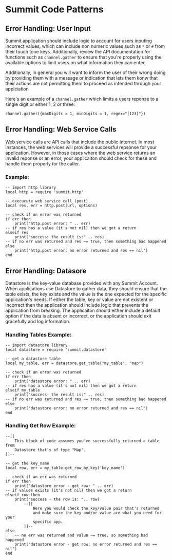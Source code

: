 # Summit Code Patterns

## Error Handling: User Input
Summit application should include logic to account for users inputing incorrect values, which can include non numeric values such as `*` or `#` from their touch tone keys. Additionally, review the API documentation for functions such as `channel.gather` to ensure that you're properly using the available options to limit  users on what information they can enter.

Additionally, in general you will want to inform the user of their wrong doing by providing them with a message or indication that lets them konw that their actions are not permitting them to proceed as intended through your applciation

Here's an example of a `channel.gather` which limits a users reponse to a single digit or either 1, 2 _or_ three:

`channel.gather({maxDigits = 1, minDigits = 1, regex="[123]"})`


## Error Handling: Web Service Calls
Web service calls are API calls that include the public internet. In most instances, the web services will provide a successful repsonse for your application. However, in those cases where the web service returns an invalid reponse or an error, your applicaiton should check for these and handle them properly for the caller.

### Example:

```
-- import http library
local http = require 'summit.http'

-- execucute web service call (post)
local res, err = http.post(url, options)

-- check if an error was returned
if err then
	print("http.post error: " .. err)
-- if res has a value (it's not nil) then we got a return
elseif res
	print("success: the result is:" .. res)
-- if no err was returned and res ~= true, then something bad happened
else
	print("http.post error: no error returned and res == nil")
end
```

## Error Handling: Datasore
Datastore is the key-value database provided with any Summit Account. When applications use Datastore to gather data, they should ensure that the table exists, the key exists and the value is the one expected for the specific application's needs. If either the table, key or value are not existent or incorrect then the application should include logic that prevents the application from breaking. The applicaiton should either include a default option if the data is absent or incorrect, or the application should exit gracefully and log information.

### Handling Tables Example:

```
-- import datastore library
local datastore = require 'summit.datastore'

-- get a datastore table
local my_table, err = datastore.get_table("my_table", "map")

-- check if an error was returned
if err then
	print("datastore error: " .. err)
-- if res has a value (it's not nil) then we got a return
elseif my_table
	print("success- the result is:" .. res)
-- if no err was returned and res ~= true, then something bad happened
else
	print("datastore error: no error returned and res == nil")
end
```

### Handling Get Row Example:
```
--[[
	This block of code assumes you've successfully returned a table from
	Datastore that's of type "Map".
]]--

-- get the key_name
local row, err = my_table:get_row_by_key('key_name')

-- check if an err was returned	
if err then
	print("datastore error - get row: " .. err)
-- if values exists (it's not nil) then we got a return
elseif row then
	print("success - the row is: ".. row)
		--[[
			Here you would check the key/value pair that's returned
			and make sure the key and/or value are what you need for your
			specific app.
		]]--
else
	-- no err was returned and value ~= true, so something bad happened
	print("datastore error - get row: no error returned and res == nil")
end	
```

